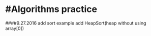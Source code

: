 #Algorithms practice
=====================

####9.27.2016
add sort example
add HeapSort(heap without using array[0])

